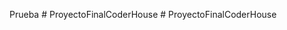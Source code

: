 Prueba
#   P r o y e c t o F i n a l C o d e r H o u s e  
 #   P r o y e c t o F i n a l C o d e r H o u s e  
 